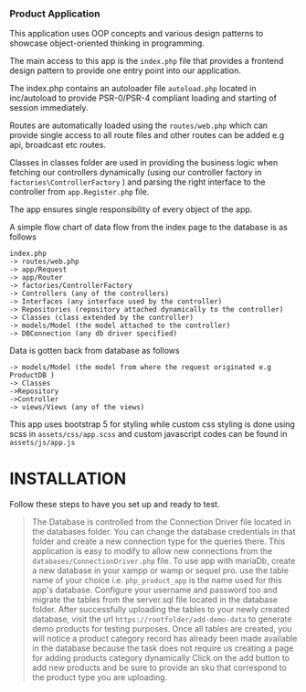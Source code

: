 ### Product Application

This application uses OOP concepts and various design patterns to showcase object-oriented thinking in programming.

The main access to this app is the ```index.php``` file that provides a frontend design pattern to provide one entry
point into our application.

The index.php contains an autoloader file ```autoload.php```  located in inc/autoload to provide PSR-0/PSR-4 compliant
loading and starting of session immediately.

Routes are automatically loaded using the ```routes/web.php``` which can provide single access to all route files and
other routes can be added e.g api, broadcast etc routes.

Classes in classes folder are used in providing the business logic when fetching our controllers dynamically (using our
controller factory in ```factories\ControllerFactory``` ) and parsing the right interface to the controller
from ```app.Register.php``` file.

The app ensures single responsibility of every object of the app.

A simple flow chart of data flow from the index page to the database is as follows

```
index.php 
-> routes/web.php
-> app/Request
-> app/Router
-> factories/ControllerFactory
-> Controllers (any of the controllers) 
-> Interfaces (any interface used by the controller) 
-> Repositories (repository attached dynamically to the controller)
-> Classes (class extended by the controller) 
-> models/Model (the model attached to the controller) 
-> DBConnection (any db driver specified) 
```

Data is gotten back from database as follows

``` DBConnection 
-> models/Model (the model from where the request originated e.g ProductDB ) 
-> Classes 
->Repository 
->Controller
-> views/Views (any of the views) 
```

This app uses bootstrap 5 for styling while custom css styling is done using scss in   ```assets/css/app.scss``` and
custom javascript codes can be found in ```assets/js/app.js```

# INSTALLATION
Follow these steps to have you set up and ready to test.

>The Database is controlled from the Connection Driver file located in the databases folder. You can change the database
credentials in that folder and create a new connection type for the queries there. This application is easy to modify to
allow new connections from the ``` databases/ConnectionDriver.php```  file.
>To use app with mariaDb, create a new database in your xampp or wamp or sequel pro. use the table name of your choice
i.e. ```php_product_app``` is the name used for this app's database. Configure your username and password too and
migrate the tables from the server.sql file located in the database folder.
> After successfully uploading the tables to your newly created database,
visit the url ```https://rootfolder/add-demo-data``` to generate demo products for testing purposes.
>Once all tables are created, you will notice a product category record has already been made available in the database because the task does not require us creating a page for adding products category dynamically
> Click on the add button to add new products and be sure to provide an sku that correspond to the product type you are uploading.